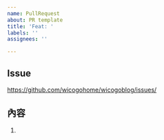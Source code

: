```yaml
---
name: PullRequest
about: PR template
title: 'Feat: '
labels: ''
assignees: ''

---
```


## Issue
https://github.com/wicogohome/wicogoblog/issues/

## 內容
1.
